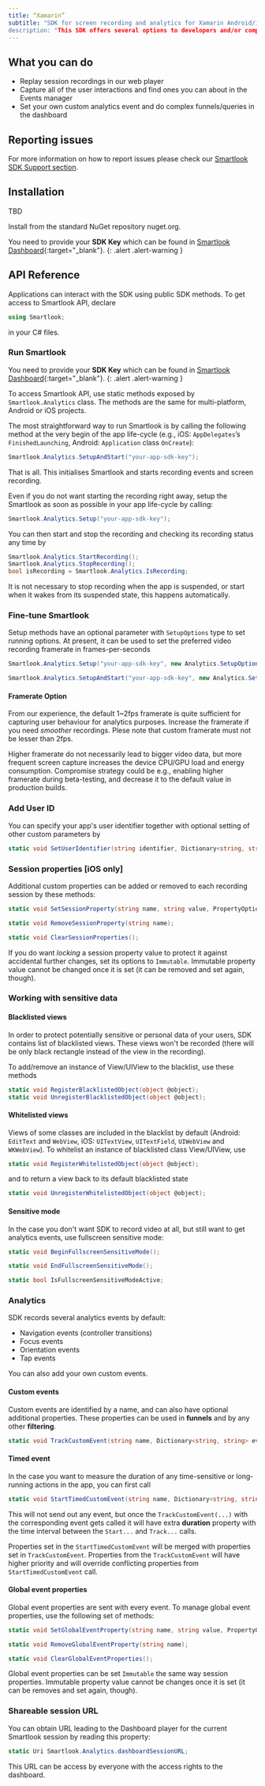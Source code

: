 ```yaml
---
title: “Xamarin”
subtitle: "SDK for screen recording and analytics for Xamarin Android/iOS multi-platform apps.”
description: "This SDK offers several options to developers and/or companies."
---
```


## What you can do

* Replay session recordings in our web player
* Capture all of the user interactions and find ones you can about in the Events manager
* Set your own custom analytics event and do complex funnels/queries in the dashboard

## Reporting issues

For more information on how to report issues please check our [Smartlook SDK Support section](https://smartlook.github.io/docs/sdk/support/#how-to-submit-an-issue).

## Installation

TBD

Install from the standard NuGet repository nuget.org.

You need to provide your **SDK Key** which can be found in [Smartlook Dashboard](https://www.smartlook.com/app/dashboard/settings/projects){:target="_blank"}.
{: .alert .alert-warning }


## API Reference

Applications can interact with the SDK using public SDK methods. To get access to Smartlook API, declare

```cs
using Smartlook;
```

in your C# files.

### Run Smartlook

You need to provide your **SDK Key** which can be found in [Smartlook Dashboard](https://www.smartlook.com/app/dashboard/settings/projects){:target="_blank"}.
{: .alert .alert-warning }

To access Smartlook API, use static methods exposed by `Smartlook.Analytics` class. The methods are the same for multi-platform, Android or iOS projects.

The most straightforward way to run Smartlook is by calling the following method at the very begin of the app life-cycle (e.g., iOS: `AppDelegates`’s `FinishedLaunching`, Android: `Application` class `OnCreate`):

```cs
Smartlook.Analytics.SetupAndStart("your-app-sdk-key");
```

That is all. This initialises Smartlook and starts recording events and screen recording.

Even if you do not want starting the recording right away, setup the Smartlook as soon as possible in your app life-cycle by calling:

```cs
Smartlook.Analytics.Setup("your-app-sdk-key");
```

You can then start and stop the recording and checking its recording status any time by 

```cs
Smartlook.Analytics.StartRecording();
Smartlook.Analytics.StopRecording();
bool isRecording = Smartlook.Analytics.IsRecording;
```

It is not necessary to stop recording when the app is suspended, or start when it wakes from its suspended state, this happens automatically.

### Fine-tune Smartlook

Setup methods have an optional parameter with `SetupOptions` type to set running options. At present, it can be used to set the preferred video recording framerate in frames-per-seconds
```cs
Smartlook.Analytics.Setup("your-app-sdk-key", new Analytics.SetupOptions(framerate: 4));

Smartlook.Analytics.SetupAndStart("your-app-sdk-key", new Analytics.SetupOptions(framerate: 4));
```
#### Framerate Option

From our experience, the default 1~2fps framerate is quite sufficient for capturing user behaviour for analytics purposes. Increase the framerate if you need *smoother* recordings. Plese note that custom framerate must not be lesser than 2fps.

Higher framerate do not necessarily lead to bigger video data, but more frequent screen capture increases the device CPU/GPU load and energy consumption. Compromise strategy could be e.g., enabling higher framerate during beta-testing, and decrease it to the default value in production builds.

### Add User ID

You can specify your app's user identifier together with optional setting of other custom parameters by 
```cs
static void SetUserIdentifier(string identifier, Dictionary<string, string> userProperies = null);
```

### Session properties [iOS only]

Additional custom properties can be added or removed to each recording session by these methods:

```cs
static void SetSessionProperty(string name, string value, PropertyOptions options = PropertyOptions.Defaults);

static void RemoveSessionProperty(string name);

static void ClearSessionProperties();
```

If you do want _locking_ a session property value to protect it against accidental further changes, set its options to `Immutable`. Immutable property value cannot be changed once it is set (it can be removed and set again, though).

### Working with sensitive data

#### Blacklisted views

In order to protect potentially sensitive or personal data of your users, SDK contains list of blacklisted views. These views won't be recorded (there will be only black rectangle instead of the view in the recording). 

To add/remove an instance of View/UIView to the blacklist, use these methods
```cs
static void RegisterBlacklistedObject(object @object);
static void UnregisterBlacklistedObject(object @object);
```

#### Whitelisted views
Views of some classes are included in the blacklist by default (Android: `EditText` and `WebView`, iOS: `UITextView`, `UITextField`, `UIWebView` and `WKWebView`).
To whitelist an instance of blacklisted class View/UIView, use
```cs
static void RegisterWhitelistedObject(object @object);
```
and to return a view back to its default blacklisted state
```cs
static void UnregisterWhitelistedObject(object @object);
```

#### Sensitive mode

In the case you don't want SDK to record video at all, but still want to get analytics events, use fullscreen sensitive mode:

```cs
static void BeginFullscreenSensitiveMode();

static void EndFullscreenSensitiveMode();

static bool IsFullscreenSensitiveModeActive;
```

### Analytics

SDK records several analytics events by default:

- Navigation events (controller transitions)
- Focus events
- Orientation events
- Tap events

You can also add your own custom events.

#### Custom events

Custom events are identified by a name, and can also have optional additional properties. These properties can be used in **funnels** and by any other **filtering**.

```cs
static void TrackCustomEvent(string name, Dictionary<string, string> eventProperties = null);
```

#### Timed event

In the case you want to measure the duration of any time-sensitive or long-running actions in the app, you can first call

```cs
static void StartTimedCustomEvent(string name, Dictionary<string, string> eventProperties = null);
```

This will not send out any event, but once the `TrackCustomEvent(...)` with the corresponding event gets called it will have extra **duration** property with the time interval between the `Start...` and `Track...` calls.

Properties set in the `StartTimedCustomEvent` will be merged with properties set in `TrackCustomEvent`. Properties from the  `TrackCustomEvent` will have higher priority and will override conflicting properties from `StartTimedCustomEvent` call.

#### Global event properties

Global event properties are sent with every event. To manage global event properties, use the following set of methods:

```cs
static void SetGlobalEventProperty(string name, string value, PropertyOptions options = PropertyOptions.Defaults);

static void RemoveGlobalEventProperty(string name);

static void ClearGlobalEventProperties();
```

Global event properties can be set `Immutable` the same way session properties. Immutable property value cannot be changes once it is set (it can be removes and set again, though).

### Shareable session URL

You can obtain URL leading to the Dashboard player for the current Smartlook session by reading this property:

```cs
static Uri Smartlook.Analytics.dashboardSessionURL;
```

This URL can be access by everyone with the access rights to the dashboard.


